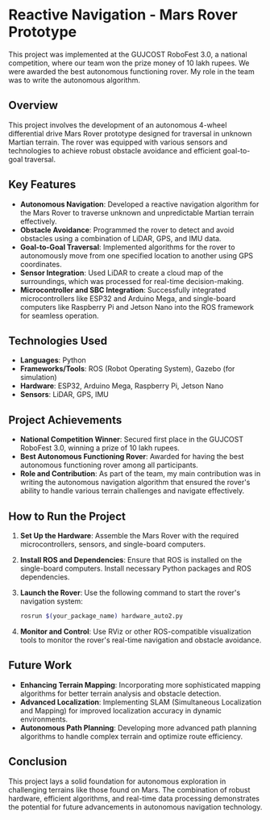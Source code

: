 
# Reactive Navigation - Mars Rover Prototype

This project was implemented at the GUJCOST RoboFest 3.0, a national competition, where our team won the prize money of 10 lakh rupees. We were awarded the best autonomous functioning rover. My role in the team was to write the autonomous algorithm.

## Overview

This project involves the development of an autonomous 4-wheel differential drive Mars Rover prototype designed for traversal in unknown Martian terrain. The rover was equipped with various sensors and technologies to achieve robust obstacle avoidance and efficient goal-to-goal traversal.

## Key Features

- **Autonomous Navigation**: Developed a reactive navigation algorithm for the Mars Rover to traverse unknown and unpredictable Martian terrain effectively.
- **Obstacle Avoidance**: Programmed the rover to detect and avoid obstacles using a combination of LiDAR, GPS, and IMU data.
- **Goal-to-Goal Traversal**: Implemented algorithms for the rover to autonomously move from one specified location to another using GPS coordinates.
- **Sensor Integration**: Used LiDAR to create a cloud map of the surroundings, which was processed for real-time decision-making.
- **Microcontroller and SBC Integration**: Successfully integrated microcontrollers like ESP32 and Arduino Mega, and single-board computers like Raspberry Pi and Jetson Nano into the ROS framework for seamless operation.

## Technologies Used

- **Languages**: Python
- **Frameworks/Tools**: ROS (Robot Operating System), Gazebo (for simulation)
- **Hardware**: ESP32, Arduino Mega, Raspberry Pi, Jetson Nano
- **Sensors**: LiDAR, GPS, IMU

## Project Achievements

- **National Competition Winner**: Secured first place in the GUJCOST RoboFest 3.0, winning a prize of 10 lakh rupees.
- **Best Autonomous Functioning Rover**: Awarded for having the best autonomous functioning rover among all participants.
- **Role and Contribution**: As part of the team, my main contribution was in writing the autonomous navigation algorithm that ensured the rover's ability to handle various terrain challenges and navigate effectively.

## How to Run the Project

1. **Set Up the Hardware**: Assemble the Mars Rover with the required microcontrollers, sensors, and single-board computers.
2. **Install ROS and Dependencies**: Ensure that ROS is installed on the single-board computers. Install necessary Python packages and ROS dependencies.
3. **Launch the Rover**: Use the following command to start the rover's navigation system:

    ```bash
    rosrun $(your_package_name) hardware_auto2.py
    ```

4. **Monitor and Control**: Use RViz or other ROS-compatible visualization tools to monitor the rover's real-time navigation and obstacle avoidance.

## Future Work

- **Enhancing Terrain Mapping**: Incorporating more sophisticated mapping algorithms for better terrain analysis and obstacle detection.
- **Advanced Localization**: Implementing SLAM (Simultaneous Localization and Mapping) for improved localization accuracy in dynamic environments.
- **Autonomous Path Planning**: Developing more advanced path planning algorithms to handle complex terrain and optimize route efficiency.

## Conclusion

This project lays a solid foundation for autonomous exploration in challenging terrains like those found on Mars. The combination of robust hardware, efficient algorithms, and real-time data processing demonstrates the potential for future advancements in autonomous navigation technology.
